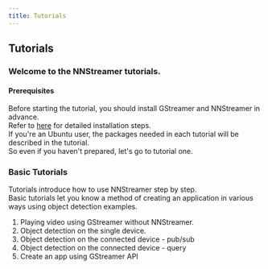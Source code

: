 ```yaml
---
title: Tutorials
---
```


## Tutorials

### Welcome to the NNStreamer tutorials.

#### Prerequisites

Before starting the tutorial, you should install GStreamer and NNStreamer in advance.  
Refer to [here](installing-nnstreamer.md) for detailed installation steps.  
If you're an Ubuntu user, the packages needed in each tutorial will be described in the tutorial.  
So even if you haven't prepared, let's go to tutorial one.

### Basic Tutorials

Tutorials introduce how to use NNStreamer step by step.  
Basic tutorials let you know a method of creating an application in various ways using object detection examples.

1. Playing video using GStreamer without NNStreamer.
2. Object detection on the single device.
3. Object detection on the connected device - pub/sub
4. Object detection on the connected device - query
5. Create an app using GStreamer API
